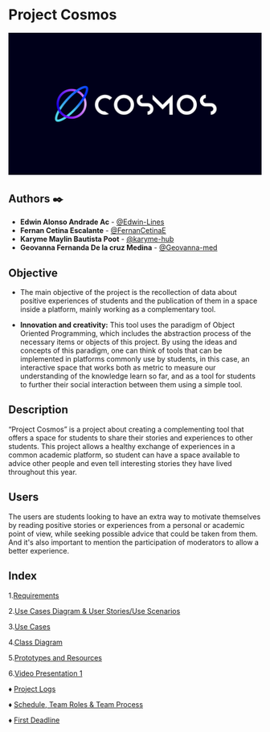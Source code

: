 # Project Cosmos

![Logo](https://github.com/Edwin-Lines/Project-Cosmos/blob/Second-Deadline/Resources/Images/ProjectCosmos_LogoBeta.png)

## Authors ✒️
* **Edwin Alonso Andrade Ac** - [@Edwin-Lines](https://github.com/Edwin-Lines "@Edwin-Lines")
* **Fernan Cetina Escalante** - [@FernanCetinaE](https://github.com/FernanCetinaE "@FernanCetinaE") 
* **Karyme Maylin Bautista Poot** - [@karyme-hub](https://github.com/karyme-hub "@karyme-hub")
* **Geovanna Fernanda De la cruz Medina** - [@Geovanna-med](https://github.com/Geovanna-med "@Geovanna-med")

## Objective
* The main objective of the project is the recollection of data about positive experiences of students and the publication of them in a space inside a platform, mainly working as a complementary tool.

* **Innovation and creativity:** This tool uses the paradigm of Object Oriented Programming, which includes the abstraction process of the necessary items or objects of this project. By using the ideas and concepts of this paradigm, one can think of tools that can be implemented in platforms commonly use by students, in this case, an interactive space that works both as metric to measure our understanding of the knowledge learn so far, and as a tool for students to further their social interaction between them using a simple tool.


## Description
“Project Cosmos” is a project about creating a complementing tool that offers a space for students to share their stories and experiences to other students. This project allows a healthy exchange of experiences in a common academic platform, so student can have a space available to advice other people and even tell interesting stories they have lived throughout this year.

## Users
The users are students looking to have an extra way to motivate themselves by reading positive stories or experiences from a personal or academic point of view, while seeking possible advice that could be taken from them. And it's also important to mention the participation of moderators to allow a better experience.

## Index
1.[Requirements](https://github.com/Edwin-Lines/Project-Cosmos/blob/Second-Deadline/Documentation/Requirements/Requirements.md "Requirements")

2.[Use Cases Diagram & User Stories/Use Scenarios](https://github.com/Edwin-Lines/Project-Cosmos/tree/Second-Deadline/Documentation/Use%20Cases%20Diagram%2C%20User%20Stories%20%26%20Use%20Scenarios "Use Cases Diagram & User Stories/Use Scenarios")

3.[Use Cases](https://github.com/Edwin-Lines/Project-Cosmos/blob/Second-Deadline/Documentation/Use%20Cases%20Diagram%2C%20User%20Stories%20%26%20Use%20Scenarios/USE%20CASE.pdf "Use Cases")

4.[Class Diagram](https://github.com/Edwin-Lines/Project-Cosmos/blob/Second-Deadline/Documentation/Use%20Cases%20Diagram,%20User%20Stories%20&%20Use%20Scenarios/Use%20Class%20Diagram.md "Class Diagram")

5.[Prototypes and Resources](https://github.com/Edwin-Lines/Project-Cosmos/tree/Second-Deadline/Documentation/Prototypes%20and%20Resources "Prototypes and Resources")

6.[Video Presentation 1](https://youtu.be/SEaFV820FSQ "Video Presentation")

♦ [Project Logs](https://github.com/Edwin-Lines/Project-Cosmos/tree/Second-Deadline/Documentation/Project%20Logs "Project Logs")

♦ [Schedule, Team Roles & Team Process](https://github.com/Edwin-Lines/Project-Cosmos/tree/Second-Deadline/Documentation/Schedule%2C%20Team%20Roles%20%26%20Team%20Process "Schedule, Team Roles & Team Process")

♦ [First Deadline](https://github.com/Edwin-Lines/Project-Cosmos/blob/Second-Deadline/Documentation/First%20Deadline.md "First Deadline")
